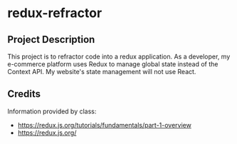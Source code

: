 # redux-refractor

## Project Description

This project is to refractor code into a redux application. As a developer, my e-commerce platform uses Redux to manage global state instead of the Context API. My website's state management will not use React.

## Credits

Information provided by class:

- https://redux.js.org/tutorials/fundamentals/part-1-overview
- https://redux.js.org/
